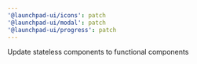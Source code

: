 ```yaml
---
'@launchpad-ui/icons': patch
'@launchpad-ui/modal': patch
'@launchpad-ui/progress': patch
---
```


Update stateless components to functional components
